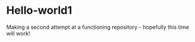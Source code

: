 # Hello-world1
Making a second attempt at a functioning repository - hopefully this time will work!
